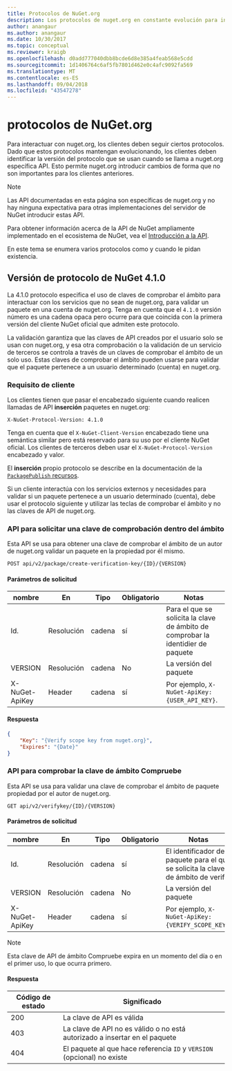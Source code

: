 ```yaml
---
title: Protocolos de NuGet.org
description: Los protocolos de nuget.org en constante evolución para interactuar con los clientes de NuGet.
author: anangaur
ms.author: anangaur
ms.date: 10/30/2017
ms.topic: conceptual
ms.reviewer: kraigb
ms.openlocfilehash: d0add777040dbb8bcde6d8e385a4feab568e5cdd
ms.sourcegitcommit: 1d1406764c6af5fb7801d462e0c4afc9092fa569
ms.translationtype: MT
ms.contentlocale: es-ES
ms.lasthandoff: 09/04/2018
ms.locfileid: "43547278"
---
```

# <a name="nugetorg-protocols"></a>protocolos de NuGet.org

Para interactuar con nuget.org, los clientes deben seguir ciertos protocolos. Dado que estos protocolos mantengan evolucionando, los clientes deben identificar la versión del protocolo que se usan cuando se llama a nuget.org específica API. Esto permite nuget.org introducir cambios de forma que no son importantes para los clientes anteriores.

> [!Note]
> Las API documentadas en esta página son específicas de nuget.org y no hay ninguna expectativa para otras implementaciones del servidor de NuGet introducir estas API. 

Para obtener información acerca de la API de NuGet ampliamente implementado en el ecosistema de NuGet, vea el [Introducción a la API](overview.md).

En este tema se enumera varios protocolos como y cuando le pidan existencia.

## <a name="nuget-protocol-version-410"></a>Versión de protocolo de NuGet 4.1.0

La 4.1.0 protocolo especifica el uso de claves de comprobar el ámbito para interactuar con los servicios que no sean de nuget.org, para validar un paquete en una cuenta de nuget.org. Tenga en cuenta que el `4.1.0` versión número es una cadena opaca pero ocurre para que coincida con la primera versión del cliente NuGet oficial que admiten este protocolo.

La validación garantiza que las claves de API creados por el usuario solo se usan con nuget.org, y esa otra comprobación o la validación de un servicio de terceros se controla a través de un claves de comprobar el ámbito de un solo uso. Estas claves de comprobar el ámbito pueden usarse para validar que el paquete pertenece a un usuario determinado (cuenta) en nuget.org.

### <a name="client-requirement"></a>Requisito de cliente

Los clientes tienen que pasar el encabezado siguiente cuando realicen llamadas de API **inserción** paquetes en nuget.org:

    X-NuGet-Protocol-Version: 4.1.0

Tenga en cuenta que el `X-NuGet-Client-Version` encabezado tiene una semántica similar pero está reservado para su uso por el cliente NuGet oficial. Los clientes de terceros deben usar el `X-NuGet-Protocol-Version` encabezado y valor.

El **inserción** propio protocolo se describe en la documentación de la [ `PackagePublish` recursos](package-publish-resource.md).

Si un cliente interactúa con los servicios externos y necesidades para validar si un paquete pertenece a un usuario determinado (cuenta), debe usar el protocolo siguiente y utilizar las teclas de comprobar el ámbito y no las claves de API de nuget.org.

### <a name="api-to-request-a-verify-scope-key"></a>API para solicitar una clave de comprobación dentro del ámbito

Esta API se usa para obtener una clave de comprobar el ámbito de un autor de nuget.org validar un paquete en la propiedad por él mismo.

    POST api/v2/package/create-verification-key/{ID}/{VERSION}

#### <a name="request-parameters"></a>Parámetros de solicitud

nombre           | En     | Tipo   | Obligatorio | Notas
-------------- | ------ | ------ | -------- | -----
Id.             | Resolución    | cadena | sí      | Para el que se solicita la clave de ámbito de comprobar la identidier de paquete
VERSION        | Resolución    | cadena | No       | La versión del paquete
X-NuGet-ApiKey | Header | cadena | sí      | Por ejemplo, `X-NuGet-ApiKey: {USER_API_KEY}`.

#### <a name="response"></a>Respuesta

```json
{
    "Key": "{Verify scope key from nuget.org}",
    "Expires": "{Date}"
}
```

### <a name="api-to-verify-the-verify-scope-key"></a>API para comprobar la clave de ámbito Compruebe

Esta API se usa para validar una clave de comprobar el ámbito de paquete propiedad por el autor de nuget.org.

    GET api/v2/verifykey/{ID}/{VERSION}

#### <a name="request-parameters"></a>Parámetros de solicitud

nombre           | En     | Tipo   | Obligatorio | Notas
-------------  | ------ | ------ | -------- | -----
Id.             | Resolución    | cadena | sí      | El identificador del paquete para el que se solicita la clave de ámbito de verify
VERSION        | Resolución    | cadena | No       | La versión del paquete
X-NuGet-ApiKey | Header | cadena | sí      | Por ejemplo, `X-NuGet-ApiKey: {VERIFY_SCOPE_KEY}`.

> [!Note]
> Esta clave de API de ámbito Compruebe expira en un momento del día o en el primer uso, lo que ocurra primero.

#### <a name="response"></a>Respuesta

Código de estado | Significado
----------- | -------
200         | La clave de API es válida
403         | La clave de API no es válido o no está autorizado a insertar en el paquete
404         | El paquete al que hace referencia `ID` y `VERSION` (opcional) no existe
